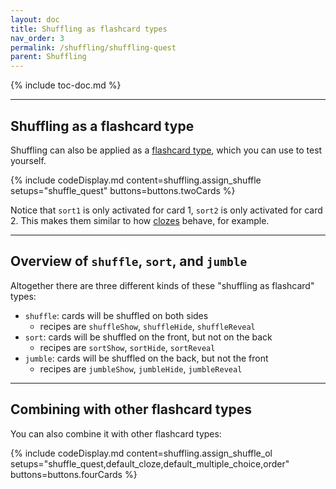 ```yaml
---
layout: doc
title: Shuffling as flashcard types
nav_order: 3
permalink: /shuffling/shuffling-quest
parent: Shuffling
---
```


{% include toc-doc.md %}

---
## Shuffling as a flashcard type

Shuffling can also be applied as a [flashcard type](../flashcard), which you can use to test yourself.

{% include codeDisplay.md content=shuffling.assign_shuffle setups="shuffle_quest" buttons=buttons.twoCards %}

Notice that `sort1` is only activated for card 1, `sort2` is only activated for card 2.
This makes them similar to how [clozes](../clozes) behave, for example.

---
## Overview of `shuffle`, `sort`, and `jumble`

Altogether there are three different kinds of these "shuffling as flashcard" types:
- `shuffle`: cards will be shuffled on both sides
  - recipes are `shuffleShow`, `shuffleHide`, `shuffleReveal`
- `sort`: cards will be shuffled on the front, but not on the back
  - recipes are `sortShow`, `sortHide`, `sortReveal`
- `jumble`: cards will be shuffled on the back, but not the front
  - recipes are `jumbleShow`, `jumbleHide`, `jumbleReveal`

---
## Combining with other flashcard types

You can also combine it with other flashcard types:

{% include codeDisplay.md content=shuffling.assign_shuffle_ol setups="shuffle_quest,default_cloze,default_multiple_choice,order" buttons=buttons.fourCards %}
